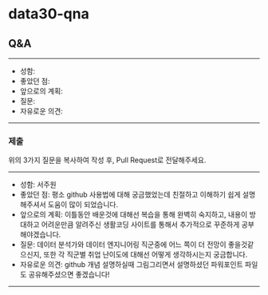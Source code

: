# data30-qna

## Q&A

---
- 성함:
- 좋았던 점:
- 앞으로의 계획:
- 질문:
- 자유로운 의견: 
---

### 제출
위의 3가지 질문을 복사하여 작성 후, Pull Request로 전달해주세요.

---
- 성함: 서주원
- 좋았던 점: 평소 github 사용법에 대해 궁금했었는데 친절하고 이해하기 쉽게 설명해주셔서 도움이 많이 되었습니다.
- 앞으로의 계획: 이틀동안 배운것에 대해선 복습을 통해 완벽히 숙지하고, 내용이 방대하고 어려운만큼 알려주신 생활코딩 사이트를 통해서 추가적으로 꾸준하게 공부해야겠습니다.
- 질문: 데이터 분석가와 데이터 엔지니어링 직군중에 어느 쪽이 더 전망이 좋을것같으신지, 또한 각 직군별 취업 난이도에 대해선 어떻게 생각하시는지 궁금합니다.
- 자유로운 의견: github 개념 설명하실때 그림그리면서 설명하셨던 파워포인트 파일도 공유해주셨으면 좋겠습니다!  
---

